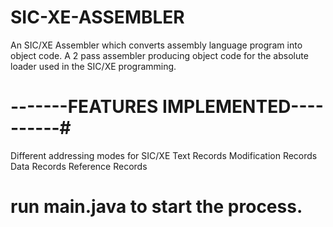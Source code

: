 # SIC-XE-ASSEMBLER
An SIC/XE Assembler which converts assembly language program into object code.
A 2 pass assembler producing object code for the absolute loader used in the SIC/XE programming.

# -------FEATURES IMPLEMENTED----------#

Different addressing modes for SIC/XE
Text Records
Modification Records
Data Records
Reference Records

# run main.java to start the process.

